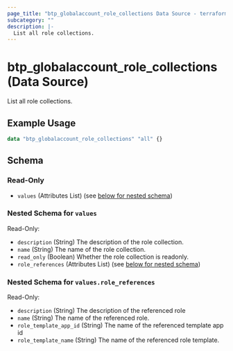```yaml
---
page_title: "btp_globalaccount_role_collections Data Source - terraform-provider-btp"
subcategory: ""
description: |-
  List all role collections.
---
```


# btp_globalaccount_role_collections (Data Source)

List all role collections.

## Example Usage

```terraform
data "btp_globalaccount_role_collections" "all" {}
```

<!-- schema generated by tfplugindocs -->
## Schema

### Read-Only

- `values` (Attributes List) (see [below for nested schema](#nestedatt--values))

<a id="nestedatt--values"></a>
### Nested Schema for `values`

Read-Only:

- `description` (String) The description of the role collection.
- `name` (String) The name of the role collection.
- `read_only` (Boolean) Whether the role collection is readonly.
- `role_references` (Attributes List) (see [below for nested schema](#nestedatt--values--role_references))

<a id="nestedatt--values--role_references"></a>
### Nested Schema for `values.role_references`

Read-Only:

- `description` (String) The description of the referenced role
- `name` (String) The name of the referenced role.
- `role_template_app_id` (String) The name of the referenced template app id
- `role_template_name` (String) The name of the referenced role template.
